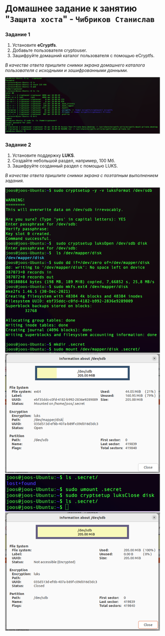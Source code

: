 # Домашнее задание к занятию "`Защита хоста`" - `Чибриков Станислав`

### Задание 1

1. Установите **eCryptfs**.
2. Добавьте пользователя cryptouser.
3. Зашифруйте домашний каталог пользователя с помощью eCryptfs.

*В качестве ответа  пришлите снимки экрана домашнего каталога пользователя с исходными и зашифрованными данными.*  

![screen](https://github.com/Chibrik0ff/sdb-homeworks-13-02/blob/main/img/img1.png)

### Задание 2

1. Установите поддержку **LUKS**.
2. Создайте небольшой раздел, например, 100 Мб.
3. Зашифруйте созданный раздел с помощью LUKS.

*В качестве ответа пришлите снимки экрана с поэтапным выполнением задания.*

![screen](https://github.com/Chibrik0ff/sdb-homeworks-13-02/blob/main/img/img2.png)
![screen](https://github.com/Chibrik0ff/sdb-homeworks-13-02/blob/main/img/img3.png)
![screen](https://github.com/Chibrik0ff/sdb-homeworks-13-02/blob/main/img/img4.png)
![screen](https://github.com/Chibrik0ff/sdb-homeworks-13-02/blob/main/img/img5.png)
